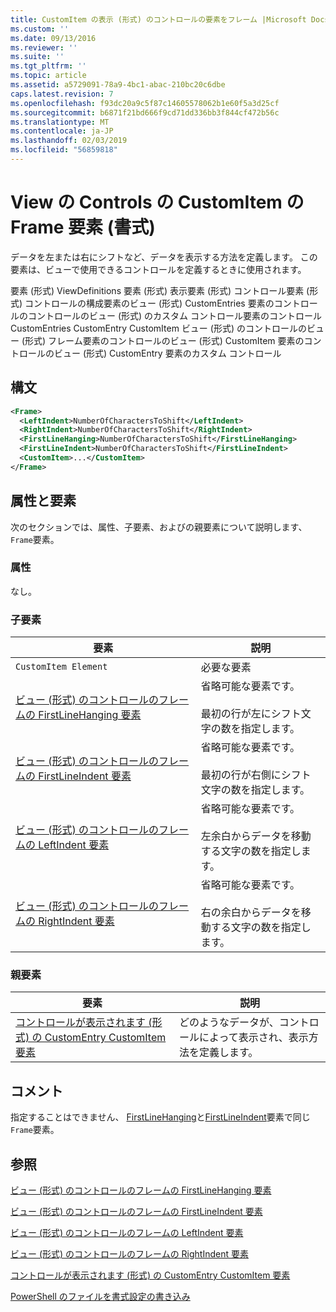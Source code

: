 ```yaml
---
title: CustomItem の表示 (形式) のコントロールの要素をフレーム |Microsoft Docs
ms.custom: ''
ms.date: 09/13/2016
ms.reviewer: ''
ms.suite: ''
ms.tgt_pltfrm: ''
ms.topic: article
ms.assetid: a5729091-78a9-4bc1-abac-210bc20c6dbe
caps.latest.revision: 7
ms.openlocfilehash: f93dc20a9c5f87c14605578062b1e60f5a3d25cf
ms.sourcegitcommit: b6871f21bd666f9cd71dd336bb3f844cf472b56c
ms.translationtype: MT
ms.contentlocale: ja-JP
ms.lasthandoff: 02/03/2019
ms.locfileid: "56859818"
---
```

# <a name="frame-element-for-customitem-for-controls-for-view-format"></a>View の Controls の CustomItem の Frame 要素 (書式)

データを左または右にシフトなど、データを表示する方法を定義します。 この要素は、ビューで使用できるコントロールを定義するときに使用されます。

要素 (形式) ViewDefinitions 要素 (形式) 表示要素 (形式) コントロール要素 (形式) コントロールの構成要素のビュー (形式) CustomEntries 要素のコントロールのコントロールのビュー (形式) のカスタム コントロール要素のコントロールCustomEntries CustomEntry CustomItem ビュー (形式) のコントロールのビュー (形式) フレーム要素のコントロールのビュー (形式) CustomItem 要素のコントロールのビュー (形式) CustomEntry 要素のカスタム コントロール

## <a name="syntax"></a>構文

```xml
<Frame>
  <LeftIndent>NumberOfCharactersToShift</LeftIndent>
  <RightIndent>NumberOfCharactersToShift</RightIndent>
  <FirstLineHanging>NumberOfCharactersToShift</FirstLineHanging>
  <FirstLineIndent>NumberOfCharactersToShift</FirstLineIndent>
  <CustomItem>...</CustomItem>
</Frame>
```

## <a name="attributes-and-elements"></a>属性と要素

次のセクションでは、属性、子要素、およびの親要素について説明します、`Frame`要素。

### <a name="attributes"></a>属性

なし。

### <a name="child-elements"></a>子要素

|要素|説明|
|-------------|-----------------|
|`CustomItem Element`|必要な要素|
|[ビュー (形式) のコントロールのフレームの FirstLineHanging 要素](./firstlinehanging-element-for-frame-for-controls-for-view-format.md)|省略可能な要素です。<br /><br /> 最初の行が左にシフト文字の数を指定します。|
|[ビュー (形式) のコントロールのフレームの FirstLineIndent 要素](./firstlineindent-element-for-frame-for-controls-for-view-format.md)|省略可能な要素です。<br /><br /> 最初の行が右側にシフト文字の数を指定します。|
|[ビュー (形式) のコントロールのフレームの LeftIndent 要素](./leftindent-element-for-frame-for-controls-for-view-format.md)|省略可能な要素です。<br /><br /> 左余白からデータを移動する文字の数を指定します。|
|[ビュー (形式) のコントロールのフレームの RightIndent 要素](./rightindent-element-for-frame-for-controls-for-view-format.md)|省略可能な要素です。<br /><br /> 右の余白からデータを移動する文字の数を指定します。|

### <a name="parent-elements"></a>親要素

|要素|説明|
|-------------|-----------------|
|[コントロールが表示されます (形式) の CustomEntry CustomItem 要素](./customitem-element-for-customentry-for-controls-for-view-format.md)|どのようなデータが、コントロールによって表示され、表示方法を定義します。|

## <a name="remarks"></a>コメント

指定することはできません、 [FirstLineHanging](./firstlinehanging-element-for-frame-for-controls-for-view-format.md)と[FirstLineIndent](./firstlineindent-element-for-frame-for-controls-for-view-format.md)要素で同じ`Frame`要素。

## <a name="see-also"></a>参照

[ビュー (形式) のコントロールのフレームの FirstLineHanging 要素](./firstlinehanging-element-for-frame-for-controls-for-view-format.md)

[ビュー (形式) のコントロールのフレームの FirstLineIndent 要素](./firstlineindent-element-for-frame-for-controls-for-view-format.md)

[ビュー (形式) のコントロールのフレームの LeftIndent 要素](./leftindent-element-for-frame-for-controls-for-view-format.md)

[ビュー (形式) のコントロールのフレームの RightIndent 要素](./rightindent-element-for-frame-for-controls-for-view-format.md)

[コントロールが表示されます (形式) の CustomEntry CustomItem 要素](./customitem-element-for-customentry-for-controls-for-view-format.md)

[PowerShell のファイルを書式設定の書き込み](./writing-a-powershell-formatting-file.md)
